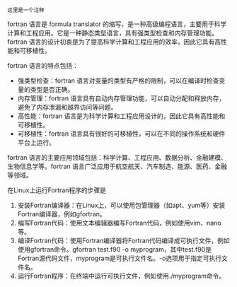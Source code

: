 ```
这里是一个注释
```
fortran 语言是 formula translator 的缩写，是一种高级编程语言，主要用于科学计算和工程应用。它是一种静态类型语言，具有强类型检查和内存管理功能。fortran 语言的设计初衷是为了提高科学计算和工程应用的效率，因此它具有高性能和可移植性。

fortran 语言的特点包括：
- 强类型检查：fortran 语言对变量的类型有严格的限制，可以在编译时检查变量的类型是否正确。
- 内存管理：fortran 语言具有自动内存管理功能，可以自动分配和释放内存，避免了内存泄漏和越界访问等问题。
- 高性能：fortran 语言是为科学计算和工程应用设计的，因此它具有高性能和可移植性。
- 可移植性：fortran 语言具有很好的可移植性，可以在不同的操作系统和硬件平台上运行。

fortran 语言的主要应用领域包括：科学计算、工程应用、数据分析、金融建模、生物信息学等。fortran 语言广泛应用于航空航天、汽车制造、能源、医药、金融等领域。

在Linux上运行Fortran程序的步骤是
1. 安装Fortran编译器：在Linux上，可以使用包管理器（如apt、yum等）安装Fortran编译器，例如gfortran。
2. 编写Fortran代码：使用文本编辑器编写Fortran代码，例如使用vim、nano等。
3. 编译Fortran代码：使用Fortran编译器将Fortran代码编译成可执行文件，例如使用gfortran命令。gfortran test.f90 -o myprogram，其中test.f90是Fortran源代码文件，myprogram是可执行文件名。-o选项用于指定可执行文件名。
4. 运行Fortran程序：在终端中运行可执行文件，例如使用./myprogram命令。

